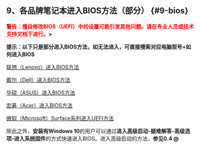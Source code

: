 ## 9、各品牌笔记本进入BIOS方法（部分） {#9-bios}

<b><font color=red>警告：擅自修改BIOS（UEFI）中的设置可能引发其他问题。请在专业人员或技术支持文档下进行。</font>></b>

**提示：以下只是部分进入BIOS方法，如无法进入，可直接搜索对应电脑型号+如何进入BIOS**

[联想（Lenovo）进入BIOS方法](http://tsonline.lenovo.com.cn/solution/doc.php?id=20141008173210604)

[戴尔（Dell）进入BIOS方法](https://www.dell.com/support/article/cn/zh/cnbsd1/sln284433/%E4%BB%80%E4%B9%88%E6%98%AFbios%E4%BB%A5%E5%8F%8A%E5%A6%82%E4%BD%95%E6%9B%B4%E6%96%B0%E6%82%A8%E7%9A%84%E6%88%B4%E5%B0%94%E7%B3%BB%E7%BB%9F%E4%B8%8A%E7%9A%84bios?lang=zh)

[华硕（ASUS）进入BIOS方法](https://www.asus.com.cn/support/faq/1013015)

[宏碁（Acer）进入BIOS方法](https://tw.answers.acer.com/app/answers/detail/a_id/26992/~/%E5%A6%82%E4%BD%95%E9%80%B2%E5%85%A5bios%E5%8F%8A%E9%96%8B%E5%95%9Ff12%E9%96%8B%E6%A9%9F%E9%81%B8%E5%96%AE%EF%BC%9F)

[微软（Microsoft）Surface系列进入UEFI方法](https://docs.microsoft.com/zh-cn/surface/manage-surface-uefi-settings)

除此之外，**安装有Windows 10**的用户可以通过**进入高级启动-疑难解答-高级选项-进入系统固件**的方式快速进入BIOS。进入高级启动的方法，**参见0.4 @**